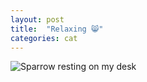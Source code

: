 ```yaml
---
layout: post
title:  "Relaxing 😸"
categories: cat 
--- 
```



![Sparrow resting on my desk ](/tanyaselvog.github.io/assets/catDesk.jpeg)